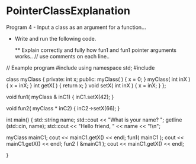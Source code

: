# PointerClassExplanation
Program 4 - Input a class as an argument for a function...   

* Write and run the following code.

  **  Explain correctly and fully how fun1 and fun1 pointer arguments works.. // use comments on each line..

// Example program
#include <iostream>
using namespace std;
#include <string>

class myClass {
    private:
       int x;
    public:
       myClass( ) { x = 0; }
       myClass( int inX ) { x = inX; }
       int getX( ) { return x; }
       void setX( int inX ) { x = inX; }
};

void fun1( myClass & inC1)
{
    inC1.setX(42);
 }  

void fun2( myClass * inC2)
{
    inC2->setX(66);
 }

int main()
{
  std::string name;
  std::cout << "What is your name? ";
  getline (std::cin, name);
  std::cout << "Hello friend,  " << name << "!\n";
  
  myClass mainC1;
  cout << mainC1.getX() << endl;
  fun1( mainC1 );
  cout << mainC1.getX() << endl;
  fun2 ( &mainC1 );
  cout << mainC1.getX() << endl;
  
}

